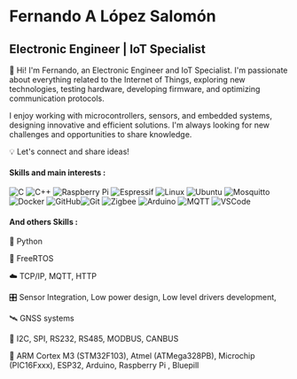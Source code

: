 
# Fernando A López Salomón

## Electronic Engineer | IoT Specialist

👋 Hi! I'm Fernando, an Electronic Engineer and IoT Specialist. I'm passionate about everything related to the Internet of Things, exploring new technologies, testing hardware, developing firmware, and optimizing communication protocols.

I enjoy working with microcontrollers, sensors, and embedded systems, designing innovative and efficient solutions. I'm always looking for new challenges and opportunities to share knowledge.

💡 Let's connect and share ideas!

#### Skills and main interests :

![C](https://img.shields.io/badge/c-%2300599C.svg?style=for-the-badge&logo=c&logoColor=white) ![C++](https://img.shields.io/badge/c++-%2300599C.svg?style=for-the-badge&logo=c%2B%2B&logoColor=white) ![Raspberry Pi](https://img.shields.io/badge/-RaspberryPi-C51A4A?style=for-the-badge&logo=Raspberry-Pi) ![Espressif](https://img.shields.io/badge/espressif-E7352C.svg?style=for-the-badge&logo=espressif&logoColor=white) ![Linux](https://img.shields.io/badge/Linux-FCC624?style=for-the-badge&logo=linux&logoColor=black) ![Ubuntu](https://img.shields.io/badge/Ubuntu-E95420?style=for-the-badge&logo=ubuntu&logoColor=white) ![Mosquitto](https://img.shields.io/badge/mosquitto-%233C5280.svg?style=for-the-badge&logo=eclipsemosquitto&logoColor=white) ![Docker](https://img.shields.io/badge/docker-%230db7ed.svg?style=for-the-badge&logo=docker&logoColor=white) ![GitHub](https://img.shields.io/badge/github-%23121011.svg?style=for-the-badge&logo=github&logoColor=white)![Git](https://img.shields.io/badge/git-%23F05033.svg?style=for-the-badge&logo=git&logoColor=white) ![Zigbee](https://img.shields.io/badge/zigbee-%23EB0443.svg?style=for-the-badge&logo=zigbee&logoColor=white)
![Arduino](https://img.shields.io/badge/Arduino-00979D?style=for-the-badge&logo=arduino&logoColor=white) ![MQTT](https://img.shields.io/badge/MQTT-Eclipse_Mosquitto-3C5280?style=for-the-badge&logo=eclipsemosquitto&logoColor=white)
![VSCode](https://img.shields.io/badge/VSCode-007ACC?style=for-the-badge&logo=visual-studio-code&logoColor=white)



#### And others Skills :

🐍 Python

🔄 FreeRTOS

☁️ TCP/IP, MQTT, HTTP

🎛️ Sensor Integration, Low power design, Low level drivers development, 

🛰️ GNSS systems

🔗 I2C, SPI, RS232, RS485, MODBUS, CANBUS

🤖 ARM Cortex M3 (STM32F103), Atmel (ATMega328PB), Microchip (PIC16Fxxx), ESP32, Arduino, Raspberry Pi , Bluepill

